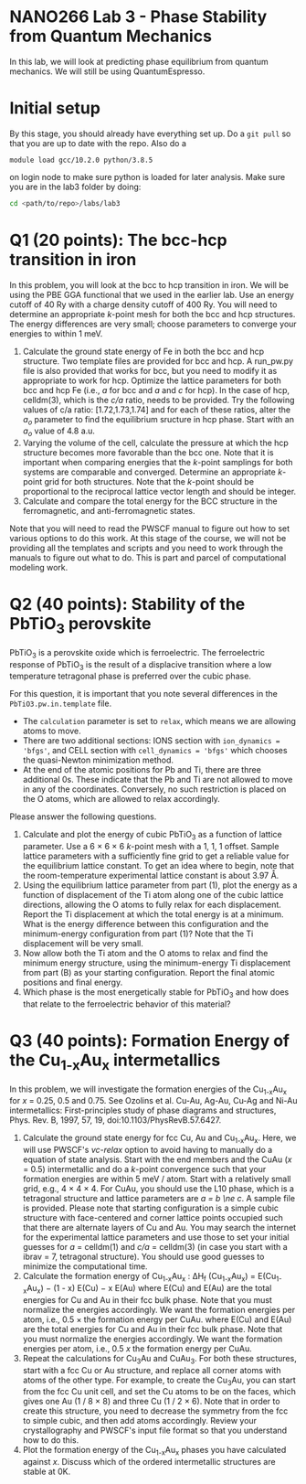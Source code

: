 # NANO266 Lab 3 - Phase Stability from Quantum Mechanics

In this lab, we will look at predicting phase equilibrium from quantum mechanics.
We will still be using QuantumEspresso. 
# Initial setup

By this stage, you should already have everything set up.  Do a `git pull` so that you are up to date with the repo. Also do a

```
module load gcc/10.2.0 python/3.8.5
```
on login node to make sure python is loaded for later analysis. Make sure you are in
the lab3 folder by doing:

```bash
cd <path/to/repo>/labs/lab3
```


# Q1 (20 points): The bcc-hcp transition in iron

In this problem, you will look at the bcc to hcp transition in iron. We will be
using the PBE GGA functional that we used in the earlier lab. Use an energy
cutoff of 40 Ry with a charge density cutoff of 400 Ry. You will need to
determine an appropriate *k*-point mesh for both the bcc and hcp structures.
The energy differences are very small; choose parameters to converge your
energies to within 1 meV.

1. Calculate the ground state energy of Fe in both the bcc and hcp structure.
   Two template files are provided for bcc and hcp.  A run_pw.py file is also
   provided that works for bcc, but you need to modify it as appropriate to
   work for hcp. Optimize the lattice parameters for both bcc and hcp Fe
   (i.e., *a* for bcc and *a* and *c* for hcp). In the case of hcp, celldm(3),
   which is the *c/a* ratio, needs to be provided. Try the following values of
   c/a ratio: [1.72,1.73,1.74] and for each of these ratios, alter the *a<sub>o</sub>*
   parameter to find the equilibrium sructure in hcp phase. Start with an *a<sub>o</sub>* value of 4.8 a.u.
2. Varying the volume of the cell, calculate the pressure at which the hcp structure becomes more
   favorable than the bcc one. Note that it is important when comparing
   energies that the *k*-point samplings for both systems are comparable and
   converged. Determine an appropriate *k*-point grid for both structures. Note
   that the *k*-point should be proportional to the reciprocal lattice vector
   length and should be integer. 
3. Calculate and compare the total energy for the BCC structure in the
   ferromagnetic, and anti-ferromagnetic states.

Note that you will need to read the PWSCF manual to figure out how to set
various options to do this work. At this stage of the course, we will not
be providing all the templates and scripts and you need to work through the
manuals to figure out what to do. This is part and parcel of computational
modeling work.

# Q2 (40 points): Stability of the PbTiO<sub>3</sub> perovskite

PbTiO<sub>3</sub> is a perovskite oxide which is ferroelectric. The
ferroelectric response of PbTiO<sub>3</sub> is the result of a displacive
transition where a low temperature tetragonal phase is preferred over the cubic
phase.

For this question, it is important that you note several differences in the
`PbTiO3.pw.in.template` file.

* The `calculation` parameter is set to `relax`, which means we are allowing
  atoms to move.
* There are two additional sections: IONS section with `ion_dynamics = 'bfgs'`,
   and CELL section with `cell_dynamics = 'bfgs'` which chooses the quasi-Newton
   minimization method.
* At the end of the atomic positions for Pb and Ti, there are three additional
  0s. These indicate that the Pb and Ti are not allowed to move in any of the
  coordinates. Conversely, no such restriction is placed on the O atoms, which
  are allowed to relax accordingly.

Please answer the following questions.

1. Calculate and plot the energy of cubic PbTiO<sub>3</sub> as a function of
   lattice parameter. Use a 6 × 6 × 6 *k*-point mesh with a
   1, 1, 1 offset. Sample lattice parameters with a sufficiently fine grid to
   get a reliable value for the equilibrium lattice constant. To get an idea
   where to begin, note that the room-temperature experimental lattice constant
   is about 3.97 Å.
2. Using the equilibrium lattice parameter from part (1), plot the energy as a
   function of displacement of the Ti atom along one of the cubic lattice
   directions, allowing the O atoms to fully relax for each displacement.
   Report the Ti displacement at which the total energy is at a minimum. What
   is the energy difference between this configuration and the minimum-energy
   configuration from part (1)? Note that the Ti displacement will be very
   small.
3. Now allow both the Ti atom and the O atoms to relax and find the minimum
   energy structure, using the minimum-energy Ti displacement from part (B) as
   your starting configuration. Report the final atomic positions and final
   energy.
4. Which phase is the most energetically stable for PbTiO<sub>3</sub> and how
   does that relate to the ferroelectric behavior of this material?

# Q3 (40 points): Formation Energy of the Cu<sub>1-x</sub>Au<sub>x</sub> intermetallics

In this problem, we will investigate the formation energies of the
Cu<sub>1-x</sub>Au<sub>x</sub> for *x* = 0.25, 0.5 and 0.75. See Ozolins et al.
Cu-Au, Ag-Au, Cu-Ag and Ni-Au intermetallics: First-principles study of phase
diagrams and structures, Phys. Rev. B, 1997, 57, 19,
doi:10.1103/PhysRevB.57.6427.

1. Calculate the ground state energy for fcc Cu, Au and
   Cu<sub>1-x</sub>Au<sub>x</sub>.  Here, we will use PWSCF's *vc-relax* option
   to avoid having to manually do a equation of state analysis. Start with the
   end members and the CuAu (*x* = 0.5) intermetallic and do a $k$-point
   convergence such that your formation energies are within
   5 meV / atom. Start with a relatively small grid, e.g., 4 × 4 × 4. 
   For CuAu, you should use the L10 phase, which is a tetragonal structure
   and lattice parameters are *a = b \ne c*. A sample file is provided. Please note that starting
   configuration is a simple cubic structure with face-centered and corner lattice points
   occupied such that there are alternate layers of Cu and Au. You may
   search the internet for the experimental lattice parameters and use those to
   set your initial guesses for *a* = celldm(1) and *c/a* = celldm(3) (in case you start with a
   ibrav = 7, tetragonal structure). You should use good guesses to minimize the computational time.
2. Calculate the formation energy of Cu<sub>1-x</sub>Au<sub>x</sub> :
   ΔH<sub>f</sub> (Cu<sub>1-x</sub>Au<sub>x</sub>) = E(Cu<sub>1-x</sub>Au<sub>x</sub>) − (1 - x) E(Cu) − x E(Au)
   where E(Cu) and E(Au) are the total energies for Cu and Au in their fcc
   bulk phase. Note that you must normalize the energies accordingly. We want the formation energies per atom, i.e., 0.5 $\times$ the formation energy per CuAu.
   where E(Cu) and E(Au) are the total energies for Cu and Au in their fcc bulk phase. Note that you must normalize the energies accordingly. We want the formation energies per atom, i.e., 0.5 *x* the formation energy per CuAu.
3. Repeat the calculations for Cu<sub>3</sub>Au and CuAu<sub>3</sub>. For
   both these structures, start with a fcc Cu or Au structure, and replace all
   corner atoms with atoms of the other type. For example, to create
   the Cu<sub>3</sub>Au, you can start from the fcc Cu unit cell, and set
   the Cu atoms to be on the faces, which gives one Au (1 / 8 × 8) and
   three Cu (1 / 2 × 6). Note that in order to create this structure,
   you need to decrease the symmetry from the fcc to simple cubic, and then add
   atoms accordingly. Review your crystallography and PWSCF's input file format
   so that you understand how to do this.
4. Plot the formation energy of the Cu<sub>1-x</sub>Au<sub>x</sub> phases you have
   calculated against *x*. Discuss which of the ordered intermetallic
   structures are stable at 0K.
